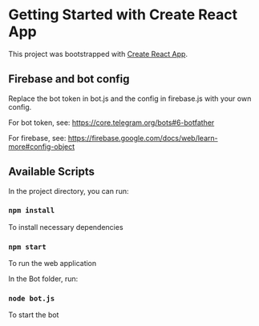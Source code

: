 # Getting Started with Create React App

This project was bootstrapped with [Create React App](https://github.com/facebook/create-react-app).

## Firebase and bot config
Replace the bot token in bot.js and the config in firebase.js with your own config.

For bot token, see: https://core.telegram.org/bots#6-botfather

For firebase, see: https://firebase.google.com/docs/web/learn-more#config-object

## Available Scripts

In the project directory, you can run:

### `npm install`

To install necessary dependencies

### `npm start`

To run the web application

In the Bot folder, run:

### `node bot.js`

To start the bot
